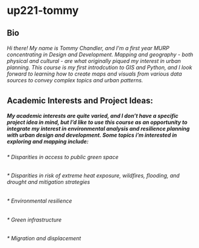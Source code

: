 # up221-tommy
## Bio
###### Hi there! My name is Tommy Chandler, and I'm a first year MURP concentrating in Design and Development. Mapping and geography - both physical and cultural - are what originally piqued my interest in urban planning. This course is my first introdcution to GIS and Python, and I look forward to learning how to create maps and visuals from various data sources to convey complex topics and urban patterns.

## Academic Interests and Project Ideas:
##### My academic interests are quite varied, and I don’t have a specific project idea in mind, but I’d like to use this course as an opportunity to integrate my interest in environmental analysis and resilience planning with urban design and development. Some topics i’m interested in exploring and mapping include: 
###### * Disparities in access to public green space
###### * Disparities in risk of extreme heat exposure, wildfires, flooding, and drought and mitigation strategies
###### * Environmental resilience
###### * Green infrastructure
###### * Migration and displacement

